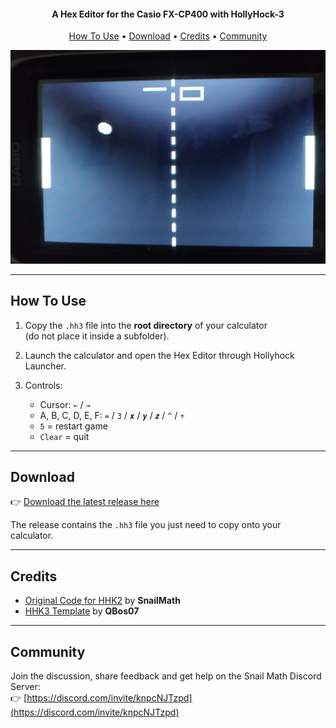 <h4 align="center">A Hex Editor for the Casio FX-CP400 with HollyHock-3</h4>

<p align="center">
  <a href="#how-to-use">How To Use</a> •
  <a href="#download">Download</a> •
  <a href="#credits">Credits</a> •
  <a href="#community">Community</a>
</p>

<p align="center">
  <img src="https://raw.githubusercontent.com/PyCSharp/CPPong-For-HHK3/refs/heads/main/image.jpg" alt="CPPong Preview">
</p>

---

## How To Use

1. Copy the `.hh3` file into the **root directory** of your calculator  
   (do not place it inside a subfolder).

2. Launch the calculator and open the Hex Editor through Hollyhock Launcher.  

3. Controls:  
   - Cursor: `←` / `→`  
   - A, B, C, D, E, F: `=` / `3` / `𝒙` / `𝒚` / `𝒛` / `^` / `÷`
   - `5` = restart game  
   - `Clear` = quit  

---

## Download

👉 [Download the latest release here](https://github.com/PyCSharp/HexEditor-For-HHK3/releases)

The release contains the `.hh3` file you just need to copy onto your calculator.

---

## Credits

- [Original Code for HHK2](https://github.com/SnailMath/CPpong) by **SnailMath**
- [HHK3 Template](https://github.com/QBos07/HHK3template) by **QBos07**

---

## Community

Join the discussion, share feedback and get help on the Snail Math Discord Server:  
👉 [https://discord.com/invite/knpcNJTzpd](https://discord.com/invite/knpcNJTzpd)
